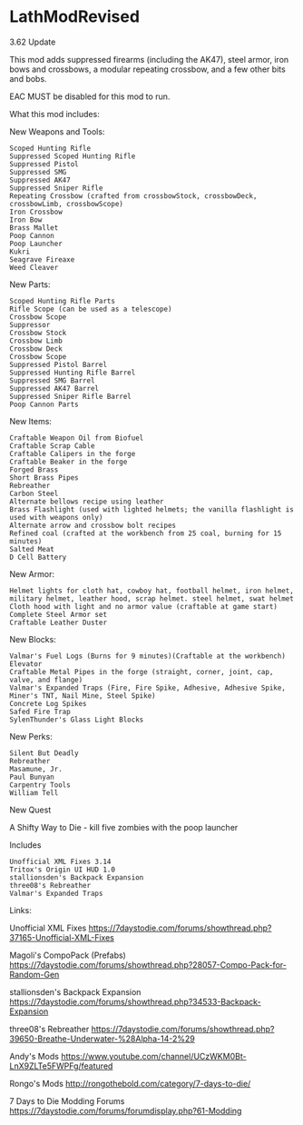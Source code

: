 # LathModRevised
3.62 Update

This mod adds suppressed firearms (including the AK47), steel armor, iron bows and crossbows, a modular repeating crossbow, and a few other bits and bobs. 

EAC MUST be disabled for this mod to run.

What this mod includes:

New Weapons and Tools:

	Scoped Hunting Rifle
	Suppressed Scoped Hunting Rifle
	Suppressed Pistol
	Suppressed SMG
	Suppressed AK47
	Suppressed Sniper Rifle
	Repeating Crossbow (crafted from crossbowStock, crossbowDeck, crossbowLimb, crossbowScope)
	Iron Crossbow
	Iron Bow
	Brass Mallet
	Poop Cannon
	Poop Launcher
	Kukri
	Seagrave Fireaxe
	Weed Cleaver

New Parts:

	Scoped Hunting Rifle Parts
	Rifle Scope (can be used as a telescope)
	Crossbow Scope
	Suppressor
	Crossbow Stock
	Crossbow Limb
	Crossbow Deck
	Crossbow Scope
	Suppressed Pistol Barrel
	Suppressed Hunting Rifle Barrel
	Suppressed SMG Barrel
	Suppressed AK47 Barrel
	Suppressed Sniper Rifle Barrel
	Poop Cannon Parts
	
New Items:

	Craftable Weapon Oil from Biofuel
	Craftable Scrap Cable
	Craftable Calipers in the forge
	Craftable Beaker in the forge
	Forged Brass
	Short Brass Pipes
	Rebreather
	Carbon Steel
	Alternate bellows recipe using leather
	Brass Flashlight (used with lighted helmets; the vanilla flashlight is used with weapons only)
	Alternate arrow and crossbow bolt recipes
	Refined coal (crafted at the workbench from 25 coal, burning for 15 minutes)
	Salted Meat
	D Cell Battery

New Armor:

	Helmet lights for cloth hat, cowboy hat, football helmet, iron helmet, military helmet, leather hood, scrap helmet. steel helmet, swat helmet
	Cloth hood with light and no armor value (craftable at game start)
	Complete Steel Armor set
	Craftable Leather Duster

New Blocks:

	Valmar's Fuel Logs (Burns for 9 minutes)(Craftable at the workbench)
	Elevator
	Craftable Metal Pipes in the forge (straight, corner, joint, cap, valve, and flange)
	Valmar's Expanded Traps (Fire, Fire Spike, Adhesive, Adhesive Spike, Miner's TNT, Nail Mine, Steel Spike)
	Concrete Log Spikes
	Safed Fire Trap
	SylenThunder's Glass Light Blocks


New Perks:

	Silent But Deadly
	Rebreather 
	Masamune, Jr. 
	Paul Bunyan 
	Carpentry Tools
	William Tell

New Quest

  A Shifty Way to Die - kill five zombies with the poop launcher
	
Includes

	Unofficial XML Fixes 3.14
	Tritox's Origin UI HUD 1.0	
	stallionsden's Backpack Expansion
	three08's Rebreather
	Valmar's Expanded Traps


Links:

Unofficial XML Fixes
https://7daystodie.com/forums/showthread.php?37165-Unofficial-XML-Fixes

Magoli's CompoPack (Prefabs)
https://7daystodie.com/forums/showthread.php?28057-Compo-Pack-for-Random-Gen

stallionsden's Backpack Expansion
https://7daystodie.com/forums/showthread.php?34533-Backpack-Expansion

three08's Rebreather
https://7daystodie.com/forums/showthread.php?39650-Breathe-Underwater-%28Alpha-14-2%29

Andy's Mods
https://www.youtube.com/channel/UCzWKM0Bt-LnX9ZLTe5FWPFg/featured

Rongo's Mods
http://rongothebold.com/category/7-days-to-die/

7 Days to Die Modding Forums
https://7daystodie.com/forums/forumdisplay.php?61-Modding
